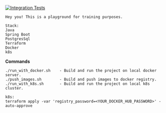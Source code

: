 [![Integration Tests](https://github.com/qDurszlakp/fen/actions/workflows/maven.yml/badge.svg)](https://github.com/qDurszlakp/k8s/actions/workflows/maven.yml)

````
Hey you! This is a playground for training purposes.

Stack: 
Java
Spring Boot
PostgresSql
Terraform
Docker
k8s
````
**Commands**
````
./run_with_docker.sh    - Build and run the project on local docker server.
./push_images.sh        - Build and push images to docker registry.
./run_with_k8s.sh       - Build and run the project on local k8s cluster.
````

```
k8s:
terraform apply -var 'registry_password=<YOUR_DOCKER_HUB_PASSWORD>' -auto-approve
```